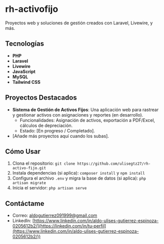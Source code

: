 # rh-activofijo
Proyectos web y soluciones de gestión creados con Laravel, Livewire, y más.

## Tecnologías
- **PHP**
- **Laravel**
- **Livewire**
- **JavaScript**
- **MySQL**
- **Tailwind CSS**

## Proyectos Destacados
- **Sistema de Gestión de Activos Fijos**: Una aplicación web para rastrear y gestionar activos con asignaciones y reportes (en desarrollo).
  - Funcionalidades: Asignación de activos, exportación a PDF/Excel, cálculos de depreciación.
  - Estado: [En progreso / Completado].
- [Añade más proyectos aquí cuando los subas].

## Cómo Usar
1. Clona el repositorio: `git clone https://github.com/ulisegtz27/rh-activo-fijo.git`
2. Instala dependencias (si aplica): `composer install` y `npm install`
3. Configura el archivo `.env` y migra la base de datos (si aplica): `php artisan migrate`
4. Inicia el servidor: `php artisan serve`

## Contáctame
- Correo: [aldogutierrez091999@gmail.com](aldogutierrez091999@gmail.com)
- LinkedIn: [https://www.linkedin.com/in/aldo-ulises-gutierrez-espinoza-0205612b2/](https://linkedin.com/in/tu-perfil](https://www.linkedin.com/in/aldo-ulises-gutierrez-espinoza-0205612b2/))
